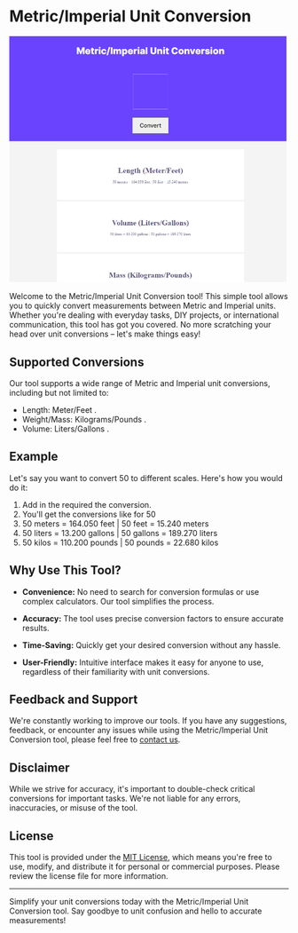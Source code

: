 # Metric/Imperial Unit Conversion 

<img src="homepage.png" width="500px">

Welcome to the Metric/Imperial Unit Conversion tool! This simple tool allows you to quickly convert measurements between Metric and Imperial units. Whether you're dealing with everyday tasks, DIY projects, or international communication, this tool has got you covered. No more scratching your head over unit conversions – let's make things easy!

## Supported Conversions

Our tool supports a wide range of Metric and Imperial unit conversions, including but not limited to:

- Length: Meter/Feet .
- Weight/Mass: Kilograms/Pounds .
- Volume: Liters/Gallons .

## Example

Let's say you want to convert 50 to different scales. Here's how you would do it:

1. Add in the required the conversion.
2. You'll get the conversions like for 50
3. 50 meters = 164.050 feet | 50 feet = 15.240 meters
4. 50 liters = 13.200 gallons | 50 gallons = 189.270 liters
5. 50 kilos = 110.200 pounds | 50 pounds = 22.680 kilos


## Why Use This Tool?

- **Convenience:** No need to search for conversion formulas or use complex calculators. Our tool simplifies the process.

- **Accuracy:** The tool uses precise conversion factors to ensure accurate results.

- **Time-Saving:** Quickly get your desired conversion without any hassle.

- **User-Friendly:** Intuitive interface makes it easy for anyone to use, regardless of their familiarity with unit conversions.

## Feedback and Support

We're constantly working to improve our tools. If you have any suggestions, feedback, or encounter any issues while using the Metric/Imperial Unit Conversion tool, please feel free to [contact us](saxenadivv@gmail.com).

## Disclaimer

While we strive for accuracy, it's important to double-check critical conversions for important tasks. We're not liable for any errors, inaccuracies, or misuse of the tool.

## License

This tool is provided under the [MIT License](LICENSE), which means you're free to use, modify, and distribute it for personal or commercial purposes. Please review the license file for more information.

---

Simplify your unit conversions today with the Metric/Imperial Unit Conversion tool. Say goodbye to unit confusion and hello to accurate measurements!
